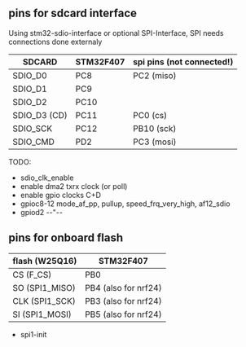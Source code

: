 ## pins for sdcard interface

Using stm32-sdio-interface or optional SPI-Interface, SPI needs connections done externaly

SDCARD       | STM32F407 |  spi pins (not connected!)
-------------|-----------|---------------------------
SDIO_D0      | PC8       | PC2 (miso)
SDIO_D1      | PC9       |
SDIO_D2      | PC10      |
SDIO_D3 (CD) | PC11      | PC0  (cs)
SDIO_SCK     | PC12      | PB10 (sck)
SDIO_CMD     | PD2       | PC3  (mosi)

TODO:
* sdio_clk_enable
* enable dma2 txrx clock (or poll)
* enable gpio clocks C+D
* gpioc8-12 mode_af_pp, pullup, speed_frq_very_high, af12_sdio
* gpiod2  --"--  

## pins for onboard flash

flash (W25Q16)  | STM32F407  
----------------|----------------------
CS  (F_CS)      | PB0
SO  (SPI1_MISO) | PB4 (also for nrf24)
CLK (SPI1_SCK)  | PB3 (also for nrf24)
SI  (SPI1_MOSI) | PB5 (also for nrf24)

* spi1-init



